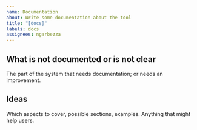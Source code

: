 ```yaml
---
name: Documentation
about: Write some documentation about the tool
title: "[docs]"
labels: docs
assignees: ngarbezza
---
```


## What is not documented or is not clear

The part of the system that needs documentation; or needs an improvement.

## Ideas

Which aspects to cover, possible sections, examples. Anything that might help users.
